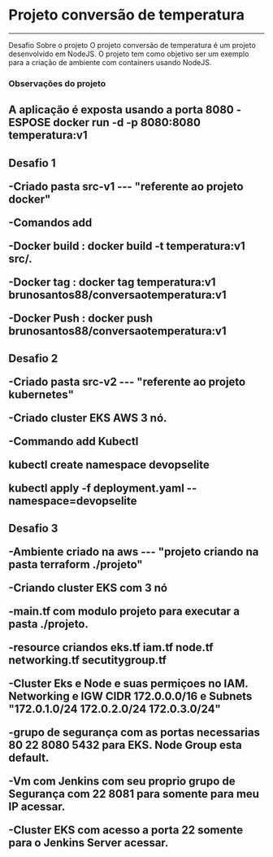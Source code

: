 # Projeto conversão de temperatura
-------------------------------------------------------------------------------------------------------------------------------------------------------------------
Desafio 
Sobre o projeto
O projeto conversão de temperatura é um projeto desenvolvido em NodeJS. O projeto tem como objetivo ser um exemplo para a criação de ambiente com containers usando NodeJS. </p>
### Observações do projeto </p>
A aplicação é exposta usando a porta 8080
-ESPOSE 
docker run -d -p  8080:8080 temperatura:v1 
-------------------------------------------------------------------------------------------------------------------------------------------------------------------
Desafio 1 </p>
-Criado pasta src-v1 --- "referente ao projeto docker"  </p>
-Comandos add  </p>
-Docker build : 
docker build -t temperatura:v1 src/. </p>
-Docker tag :
docker tag temperatura:v1 brunosantos88/conversaotemperatura:v1 </p>
-Docker Push :
docker push brunosantos88/conversaotemperatura:v1
-------------------------------------------------------------------------------------------------------------------------------------------------------------------
Desafio 2 </p>
-Criado pasta src-v2 --- "referente ao projeto kubernetes"  </p>
-Criado cluster EKS AWS 3 nó. </p>
-Commando add Kubectl </p>
kubectl create namespace devopselite  </p>
kubectl apply -f deployment.yaml --namespace=devopselite
-------------------------------------------------------------------------------------------------------------------------------------------------------------------
Desafio 3 </p>
-Ambiente criado na aws   --- "projeto criando na pasta terraform ./projeto" </p>
-Criando cluster EKS com 3 nó  </p>
-main.tf com modulo projeto para executar a pasta ./projeto. </p>
-resource criandos eks.tf iam.tf node.tf networking.tf secutitygroup.tf </p>
-Cluster Eks e Node e suas permiçoes no IAM. Networking e IGW CIDR 172.0.0.0/16 e Subnets "172.0.1.0/24 172.0.2.0/24 172.0.3.0/24" </p>
-grupo de segurança com as portas necessarias 80 22 8080 5432 para EKS. Node Group esta default. </p>
-Vm com Jenkins com seu proprio grupo de Segurança com 22 8081 para somente para meu IP acessar. </p>
-Cluster EKS com acesso a porta 22 somente para o Jenkins Server acessar. </p>
--------------------------------------------------------------------------------------------------------------------------------------------------------------------
